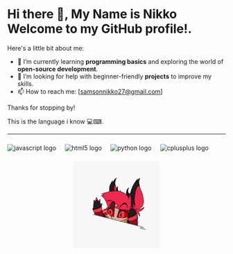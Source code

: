 <h1 align="left">Hi there 👋, My Name is Nikko Welcome to my GitHub profile!.</h1>


Here's a little bit about me:

- 🌱 I’m currently learning **programming basics** and exploring the world of **open-source development**.
- 🤔 I’m looking for help with beginner-friendly **projects** to improve my skills.
- 📫 How to reach me: [samsonnikko27@gmail.com]


Thanks for stopping by! 

This is the language i know 💻⌨.
_________________________________________________________________________________________________________________________________________

###

<div align="left">
  <img src="https://cdn.jsdelivr.net/gh/devicons/devicon/icons/javascript/javascript-original.svg" height="40" alt="javascript logo"  />
  <img width="12" />
  <img src="https://cdn.jsdelivr.net/gh/devicons/devicon/icons/html5/html5-original.svg" height="40" alt="html5 logo"  />
  <img width="12" />
  <img src="https://cdn.jsdelivr.net/gh/devicons/devicon/icons/python/python-original.svg" height="40" alt="python logo"  />
  <img width="12" />
  <img src="https://cdn.jsdelivr.net/gh/devicons/devicon/icons/cplusplus/cplusplus-original.svg" height="40" alt="cplusplus logo"  />
</div>

###

<div align="center">
  <img height="200" src="https://github.com/NikkoSamson21/NikkoSamson21/blob/main/dhs67xp-15e3e9bb-4380-4b24-b58c-3a4bf198a282.gif"  />
</div>

###
